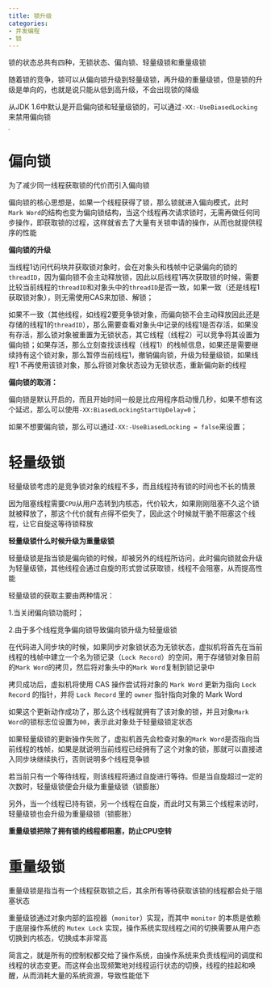 ```yaml
---
title: 锁升级
categories: 
- 并发编程
- 锁
---
```


锁的状态总共有四种，无锁状态、偏向锁、轻量级锁和重量级锁

随着锁的竞争，锁可以从偏向锁升级到轻量级锁，再升级的重量级锁，但是锁的升级是单向的，也就是说只能从低到高升级，不会出现锁的降级

从JDK 1.6中默认是开启偏向锁和轻量级锁的，可以通过`-XX:-UseBiasedLocking`来禁用偏向锁

<img src="https://xiaoflyfish.oss-cn-beijing.aliyuncs.com/image/20201230194359.png" style="zoom:20%;" />

# 偏向锁

为了减少同一线程获取锁的代价而引入偏向锁

偏向锁的核心思想是，如果一个线程获得了锁，那么锁就进入偏向模式，此时`Mark Word`的结构也变为偏向锁结构，当这个线程再次请求锁时，无需再做任何同步操作，即获取锁的过程，这样就省去了大量有关锁申请的操作，从而也就提供程序的性能

**偏向锁的升级**

当线程1访问代码块并获取锁对象时，会在对象头和栈帧中记录偏向的锁的`threadID`，因为偏向锁不会主动释放锁，因此以后线程1再次获取锁的时候，需要比较当前线程的`threadID`和对象头中的`threadID`是否一致，如果一致（还是线程1获取锁对象），则无需使用CAS来加锁、解锁；

如果不一致（其他线程，如线程2要竞争锁对象，而偏向锁不会主动释放因此还是存储的线程1的`threadID`），那么需要查看对象头中记录的线程1是否存活，如果没有存活，那么锁对象被重置为无锁状态，其它线程（线程2）可以竞争将其设置为偏向锁；如果存活，那么立刻查找该线程（线程1）的栈帧信息，如果还是需要继续持有这个锁对象，那么暂停当前线程1，撤销偏向锁，升级为轻量级锁，如果线程1 不再使用该锁对象，那么将锁对象状态设为无锁状态，重新偏向新的线程

**偏向锁的取消：**

偏向锁是默认开启的，而且开始时间一般是比应用程序启动慢几秒，如果不想有这个延迟，那么可以使用`-XX:BiasedLockingStartUpDelay=0`；

如果不想要偏向锁，那么可以通过`-XX:-UseBiasedLocking = false`来设置；

# 轻量级锁

轻量级锁考虑的是竞争锁对象的线程不多，而且线程持有锁的时间也不长的情景

因为阻塞线程需要`CPU`从用户态转到内核态，代价较大，如果刚刚阻塞不久这个锁就被释放了，那这个代价就有点得不偿失了，因此这个时候就干脆不阻塞这个线程，让它自旋这等待锁释放

**轻量级锁什么时候升级为重量级锁**

轻量级锁是指当锁是偏向锁的时候，却被另外的线程所访问，此时偏向锁就会升级为轻量级锁，其他线程会通过自旋的形式尝试获取锁，线程不会阻塞，从而提高性能

轻量级锁的获取主要由两种情况：

1.当关闭偏向锁功能时；

2.由于多个线程竞争偏向锁导致偏向锁升级为轻量级锁

在代码进入同步块的时候，如果同步对象锁状态为无锁状态，虚拟机将首先在当前线程的栈帧中建立一个名为锁记录（`Lock Record`）的空间，用于存储锁对象目前的`Mark Word`的拷贝，然后将对象头中的`Mark Word`复制到锁记录中

拷贝成功后，虚拟机将使用 CAS 操作尝试将对象的 `Mark Word` 更新为指向 `Lock Record` 的指针，并将 `Lock Record` 里的 `owner` 指针指向对象的 Mark Word

如果这个更新动作成功了，那么这个线程就拥有了该对象的锁，并且对象`Mark Word`的锁标志位设置为`00`，表示此对象处于轻量级锁定状态

如果轻量级锁的更新操作失败了，虚拟机首先会检查对象的`Mark Word`是否指向当前线程的栈帧，如果是就说明当前线程已经拥有了这个对象的锁，那就可以直接进入同步块继续执行，否则说明多个线程竞争锁

若当前只有一个等待线程，则该线程将通过自旋进行等待。但是当自旋超过一定的次数时，轻量级锁便会升级为重量级锁（锁膨胀）

另外，当一个线程已持有锁，另一个线程在自旋，而此时又有第三个线程来访时，轻量级锁也会升级为重量级锁（锁膨胀）

**重量级锁把除了拥有锁的线程都阻塞，防止CPU空转**

# 重量级锁

重量级锁是指当有一个线程获取锁之后，其余所有等待获取该锁的线程都会处于阻塞状态

重量级锁通过对象内部的监视器（`monitor`）实现，而其中 `monitor` 的本质是依赖于底层操作系统的 `Mutex Lock` 实现，操作系统实现线程之间的切换需要从用户态切换到内核态，切换成本非常高

简言之，就是所有的控制权都交给了操作系统，由操作系统来负责线程间的调度和线程的状态变更。而这样会出现频繁地对线程运行状态的切换，线程的挂起和唤醒，从而消耗大量的系统资源，导致性能低下